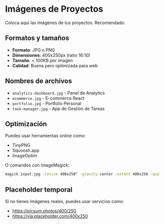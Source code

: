 # Imágenes de Proyectos

Coloca aquí las imágenes de tus proyectos. Recomendado:

## Formatos y tamaños
- **Formato**: JPG o PNG
- **Dimensiones**: 400x250px (ratio 16:10)
- **Tamaño**: < 100KB por imagen
- **Calidad**: Buena pero optimizada para web

## Nombres de archivos
- `analytics-dashboard.jpg` - Panel de Analytics
- `ecommerce.jpg` - E-commerce React  
- `portfolio.jpg` - Portfolio Personal
- `task-manager.jpg` - App de Gestión de Tareas

## Optimización
Puedes usar herramientas online como:
- TinyPNG
- Squoosh.app
- ImageOptim

O comandos con ImageMagick:
```bash
magick input.jpg -resize 400x250^ -gravity center -extent 400x250 -quality 85 output.jpg
```

## Placeholder temporal
Si no tienes imágenes reales, puedes usar servicios como:
- https://picsum.photos/400/250
- https://via.placeholder.com/400x250
